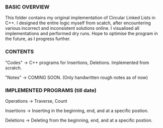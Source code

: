 ### BASIC OVERVIEW ###

This folder contains my original implementation of Circular Linked Lists in C++. I designed the entire logic myself from scatch, after encountering various incorrect and inconsistent solutions online. I visualised all implementations and performed dry runs. Hope to optimise the program in the future, as I progress further.

### CONTENTS ###

"Codes" -> C++ programs for Insertions, Deletions. Implemented from scratch.

"Notes" -> COMING SOON. (Only handwritten rough notes as of now)

### IMPLEMENTED PROGRAMS (till date) ###

Operations -> Traverse, Count

Insertions -> Inserting in the beginning, end, and at a specific postion.

Deletions -> Deleting from the beginning, end, and at a specific postion.

